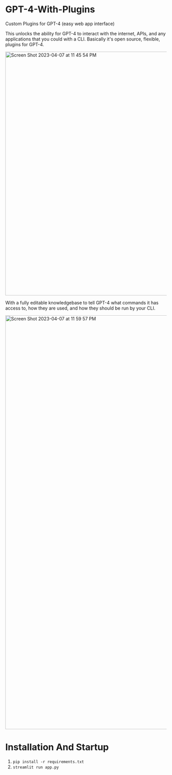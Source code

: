 # GPT-4-With-Plugins
Custom Plugins for GPT-4 (easy web app interface)

This unlocks the ability for GPT-4 to interact with the internet, APIs, and any applications that you could with a CLI. Basically it's open source, flexible, plugins for GPT-4.

<img width="761" alt="Screen Shot 2023-04-07 at 11 45 54 PM" src="https://user-images.githubusercontent.com/29033313/230684069-953c860e-2da6-4884-b63a-c1a2ae42f6c3.png">

With a fully editable knowledgebase to tell GPT-4 what commands it has access to, how they are used, and how they should be run by your CLI.

<img width="1292" alt="Screen Shot 2023-04-07 at 11 59 57 PM" src="https://user-images.githubusercontent.com/29033313/230684178-6511c17a-200d-4af8-ba67-a1fb1cfea9b5.png">

# Installation And Startup
1. ```pip install -r requirements.txt```
2. ```streamlit run app.py```
